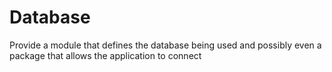 # Database
Provide a module that defines the database being used and possibly even a package that allows the application to connect